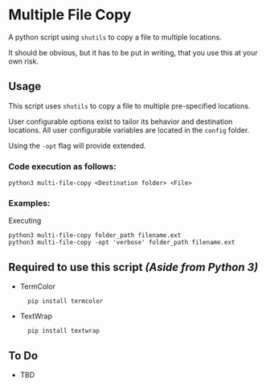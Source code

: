 # Multiple File Copy

A python script using `shutils` to copy a file to multiple locations.

It should be obvious, but it has to be put in writing, that you use this at your own risk.

## Usage

This script uses `shutils` to copy a file to multiple pre-specified locations.

User configurable options exist to tailor its behavior and destination locations.  All user configurable variables are located in the `config` folder.

Using the `-opt` flag will provide extended.

### **Code execution as follows:**

    python3 multi-file-copy <Destination folder> <File>

### **Examples:**

Executing

    python3 multi-file-copy folder_path filename.ext
    python3 multi-file-copy -opt 'verbose' folder_path filename.ext

## Required to use this script *(Aside from Python 3)*

* TermColor

        pip install termcolor
* TextWrap

        pip install textwrap

## To Do

* TBD
